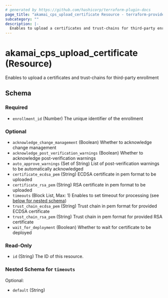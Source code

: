 ```yaml
---
# generated by https://github.com/hashicorp/terraform-plugin-docs
page_title: "akamai_cps_upload_certificate Resource - terraform-provider-akamai"
subcategory: ""
description: |-
  Enables to upload a certificates and trust-chains for third-party enrollment
---
```


# akamai_cps_upload_certificate (Resource)

Enables to upload a certificates and trust-chains for third-party enrollment



<!-- schema generated by tfplugindocs -->
## Schema

### Required

- `enrollment_id` (Number) The unique identifier of the enrollment

### Optional

- `acknowledge_change_management` (Boolean) Whether to acknowledge change management
- `acknowledge_post_verification_warnings` (Boolean) Whether to acknowledge post-verification warnings
- `auto_approve_warnings` (Set of String) List of post-verification warnings to be automatically acknowledged
- `certificate_ecdsa_pem` (String) ECDSA certificate in pem format to be uploaded
- `certificate_rsa_pem` (String) RSA certificate in pem format to be uploaded
- `timeouts` (Block List, Max: 1) Enables to set timeout for processing (see [below for nested schema](#nestedblock--timeouts))
- `trust_chain_ecdsa_pem` (String) Trust chain in pem format for provided ECDSA certificate
- `trust_chain_rsa_pem` (String) Trust chain in pem format for provided RSA certificate
- `wait_for_deployment` (Boolean) Whether to wait for certificate to be deployed

### Read-Only

- `id` (String) The ID of this resource.

<a id="nestedblock--timeouts"></a>
### Nested Schema for `timeouts`

Optional:

- `default` (String)
